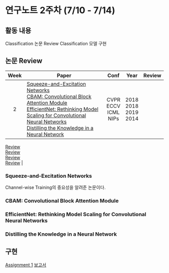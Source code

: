 # 연구노트 2주차 (7/10 - 7/14)
## 활동 내용
Classification 논문 Review
Classification 모델 구현

## 논문 Review
| Week   | Paper                                               | Conf | Year   | Review   |
| :----: | ------------------------------------------------------- | :----: | :------------: | :------: |
| 2    | [Squeeze-and-Excitation Networks](https://arxiv.org/pdf/1709.01507.pdf)<br>[CBAM: Convolutional Block Attention Module](https://arxiv.org/pdf/1807.06521.pdf)<br>[EfficientNet: Rethinking Model Scaling for Convolutional Neural Networks](https://arxiv.org/pdf/1905.11946.pdf)<br>[Distilling the Knowledge in a Neural Network](https://arxiv.org/pdf/1503.02531.pdf) | CVPR<br>ECCV<br>ICML<br>NIPs    |2018<br>2018<br>2019<br>2014 | 
[Review](https://github.com/Chihiro0623/2023summer-selfstudy1/blob/main/week2/Reviews/Squeeze-and-Excitation%20Networks.pdf)<br>
[Review]()<br>
[Review]()<br>
[Review]() |



### Squeeze-and-Excitation Networks
Channel-wise Training의 중요성을 알려준 논문이다.

### CBAM: Convolutional Block Attention Module


### EfficientNet: Rethinking Model Scaling for Convolutional Neural Networks


### Distilling the Knowledge in a Neural Network




## 구현
[Assignment 1](https://github.com/Chihiro0623/2023summer-selfstudy1/blob/main/week1/Project/week1.pdf)
[보고서](https://github.com/Chihiro0623/2023summer-selfstudy1/blob/main/week2/Project/Assignment1.pdf)
